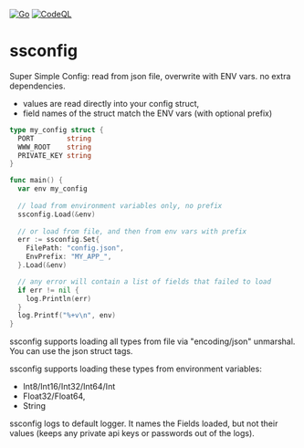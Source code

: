 [![Go](https://github.com/jpxor/ssconfig/actions/workflows/go.yml/badge.svg)](https://github.com/jpxor/ssconfig/actions/workflows/go.yml)
[![CodeQL](https://github.com/jpxor/ssconfig/actions/workflows/codeql-analysis.yml/badge.svg)](https://github.com/jpxor/ssconfig/actions/workflows/codeql-analysis.yml)

# ssconfig
Super Simple Config:  read from json file, overwrite with ENV vars. no extra dependencies.

 - values are read directly into your config struct, 
 - field names of the struct match the ENV vars (with optional prefix)

```go
type my_config struct {
  PORT        string
  WWW_ROOT    string
  PRIVATE_KEY string
}

func main() {
  var env my_config
  
  // load from environment variables only, no prefix
  ssconfig.Load(&env)
 
  // or load from file, and then from env vars with prefix
  err := ssconfig.Set{
    FilePath: "config.json",
    EnvPrefix: "MY_APP_",
  }.Load(&env)

  // any error will contain a list of fields that failed to load
  if err != nil {
    log.Println(err)
  }
  log.Printf("%+v\n", env)
}
```
ssconfig supports loading all types from file via "encoding/json" unmarshal. You can use the json struct tags.

ssconfig supports loading these types from environment variables:
 - Int8/Int16/Int32/Int64/Int
 - Float32/Float64,
 - String

ssconfig logs to default logger. It names the Fields loaded, but not their values (keeps any private api keys or passwords out of the logs).
